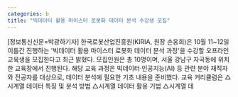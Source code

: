 ```yaml
---
categories: b
title: "빅데이터 활용 마이스터 로봇화 데이터 분석 수강생 모집"
---
```

[정보통신신문=박광하기자] 한국로봇산업진흥원(KIRIA, 원장 손웅희)은 10월 11~12일 이틀간 진행하는 &#39;빅데이터 활용 마이스터 로봇화 데이터 분석 과정&#39;을 수강할 오프라인 교육생을 모집한다고 최근 밝혔다. 모집인원은 총 10명이며, 서울 강남구 자곡동에 위치한 교육장에서 진행된다. 해당 교육 과정은 빅데이터&middot;인공지능(AI) 등 관련 분야 재직자와 전공자를 대상으로, 데이터 분석에 필요한 기초 내용을 준비했다. 교육 커리큘럼은 △시계열 데이터 특징 및 분석 방법 △시계열 데이터 활용 기법 △시계열 데